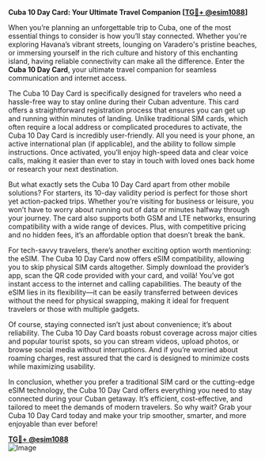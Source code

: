 **Cuba 10 Day Card: Your Ultimate Travel Companion [[TG💪+ @esim1088](https://t.me/s/esim1088)]**

When you’re planning an unforgettable trip to Cuba, one of the most essential things to consider is how you’ll stay connected. Whether you're exploring Havana’s vibrant streets, lounging on Varadero's pristine beaches, or immersing yourself in the rich culture and history of this enchanting island, having reliable connectivity can make all the difference. Enter the **Cuba 10 Day Card**, your ultimate travel companion for seamless communication and internet access.

The Cuba 10 Day Card is specifically designed for travelers who need a hassle-free way to stay online during their Cuban adventure. This card offers a straightforward registration process that ensures you can get up and running within minutes of landing. Unlike traditional SIM cards, which often require a local address or complicated procedures to activate, the Cuba 10 Day Card is incredibly user-friendly. All you need is your phone, an active international plan (if applicable), and the ability to follow simple instructions. Once activated, you’ll enjoy high-speed data and clear voice calls, making it easier than ever to stay in touch with loved ones back home or research your next destination.

But what exactly sets the Cuba 10 Day Card apart from other mobile solutions? For starters, its 10-day validity period is perfect for those short yet action-packed trips. Whether you’re visiting for business or leisure, you won’t have to worry about running out of data or minutes halfway through your journey. The card also supports both GSM and LTE networks, ensuring compatibility with a wide range of devices. Plus, with competitive pricing and no hidden fees, it’s an affordable option that doesn’t break the bank.

For tech-savvy travelers, there’s another exciting option worth mentioning: the eSIM. The Cuba 10 Day Card now offers eSIM compatibility, allowing you to skip physical SIM cards altogether. Simply download the provider’s app, scan the QR code provided with your card, and voilà! You’ve got instant access to the internet and calling capabilities. The beauty of the eSIM lies in its flexibility—it can be easily transferred between devices without the need for physical swapping, making it ideal for frequent travelers or those with multiple gadgets.

Of course, staying connected isn’t just about convenience; it’s about reliability. The Cuba 10 Day Card boasts robust coverage across major cities and popular tourist spots, so you can stream videos, upload photos, or browse social media without interruptions. And if you’re worried about roaming charges, rest assured that the card is designed to minimize costs while maximizing usability.

In conclusion, whether you prefer a traditional SIM card or the cutting-edge eSIM technology, the Cuba 10 Day Card offers everything you need to stay connected during your Cuban getaway. It’s efficient, cost-effective, and tailored to meet the demands of modern travelers. So why wait? Grab your Cuba 10 Day Card today and make your trip smoother, smarter, and more enjoyable than ever before! 

**[TG💪+ @esim1088](https://t.me/s/esim1088)**  
![Image](https://i.postimg.cc/Y0z9fWf4/image.png)